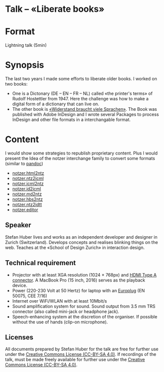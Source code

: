 # Talk – «Liberate books»

# Format
Lightning talk (5min)

# Synopsis
The last two years I made some efforts to liberate older books. I worked on two books:

* One is a Dictonary (DE – EN – FR – NL) called «the printer's terms» of Rudolf Hostettler from 1947. Here the challenge was how to make a digital form of a dictionary that can live on.
* The other book is [«Widerstand braucht viele Sprachen»](http://www.edition8.ch/buch/widerstand-braucht-viele-sprachen/). The Book was published with Adobe InDesign and I wrote several Packages to process InDesign and other file formats in a interchangable format.

# Content
I would show some strategies to republish proprietary content. Plus I would present the Idea of the notzer interchange family to convert some formats (similar to [pandoc](https://pandoc.org/))
* [notzer.html2ntz](https://github.com/signalwerk/notzer.html2ntz)
* [notzer.ntz2icml](https://github.com/signalwerk/notzer.ntz2icml)
* [notzer.icml2ntz](https://github.com/signalwerk/notzer.icml2ntz)
* [notzer.id2icml](https://github.com/signalwerk/notzer.id2icml)
* [notzer.md2ntz](https://github.com/signalwerk/notzer.md2ntz)
* [notzer.hbs2ntz](https://github.com/signalwerk/notzer.hbs2ntz)
* [notzer.ntz2idtt](https://github.com/signalwerk/notzer.ntz2idtt)
* [notzer.editor](https://github.com/signalwerk/notzer.editor)

## Speaker
Stefan Huber lives and works as an independent developer and designer in Zurich (Switzerland). Develops concepts and realises  blinking things on the web. Teaches at the «School of Design Zurich» in interaction design. 


## Technical requirement
* Projector with at least XGA resolution (1024 × 768px) and [HDMI Type A connector](https://en.wikipedia.org/wiki/HDMI#/media/File:HDMI_Connector_Types.png). A MacBook Pro (15 inch, 2016) serves as the playback device.
* Power (220-230 Volt at 50 Hertz) for laptop with an [Europlug](https://en.wikipedia.org/wiki/Europlug) (EN 50075, CEE 7/16)
* Internet over WiFi/WLAN with at least 10Mbit/s
* Sound amplification system for sound. Sound output from 3.5 mm TRS connector (also called mini-jack or headphone jack). 
* Speech-enhancing system at the discretion of the organiser. If possible without the use of hands (clip-on microphone).

## Licenses
All documents prepared by Stefan Huber for the talk are free for further use under the [Creative Commons License (CC-BY-SA 4.0)](https://creativecommons.org/licenses/by-sa/4.0/).
If recordings of the talk, must be made freely available for further use under the [Creative Commons License (CC-BY-SA 4.0)](https://creativecommons.org/licenses/by-sa/4.0/).
